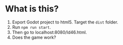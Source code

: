 # What is this?

1. Export Godot project to html5. Target the `dist` folder.
2. Run `npm run start`.
3. Then go to localhost:8080/ld46.html.
4. Does the game work?
